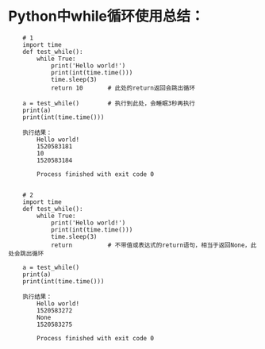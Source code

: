 # Python中while循环使用总结：

		# 1
		import time
		def test_while():
		    while True:
		        print('Hello world!')
		        print(int(time.time()))
		        time.sleep(3)
		        return 10		# 此处的return返回会跳出循环
		
		a = test_while()		# 执行到此处，会睡眠3秒再执行
		print(a)
		print(int(time.time()))	

		执行结果：
			Hello world!
			1520583181		
			10
			1520583184
			
			Process finished with exit code 0


		# 2
		import time
		def test_while():
		    while True:
		        print('Hello world!')
		        print(int(time.time()))
		        time.sleep(3)
		        return			# 不带值或表达式的return语句，相当于返回None，此处会跳出循环
		
		a = test_while()
		print(a)
		print(int(time.time()))

		执行结果：
			Hello world!
			1520583272
			None
			1520583275
			
			Process finished with exit code 0